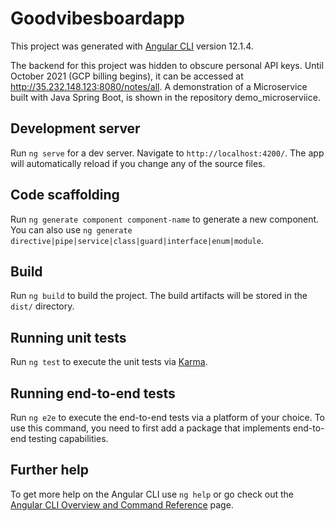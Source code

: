 # Goodvibesboardapp

This project was generated with [Angular CLI](https://github.com/angular/angular-cli) version 12.1.4.

The backend for this project was hidden to obscure personal API keys. Until October 2021 (GCP billing begins), it can be accessed at http://35.232.148.123:8080/notes/all. A demonstration of a Microservice built with Java Spring Boot, is shown in the repository demo_microserviice.

## Development server

Run `ng serve` for a dev server. Navigate to `http://localhost:4200/`. The app will automatically reload if you change any of the source files.

## Code scaffolding

Run `ng generate component component-name` to generate a new component. You can also use `ng generate directive|pipe|service|class|guard|interface|enum|module`.

## Build

Run `ng build` to build the project. The build artifacts will be stored in the `dist/` directory.

## Running unit tests

Run `ng test` to execute the unit tests via [Karma](https://karma-runner.github.io).

## Running end-to-end tests

Run `ng e2e` to execute the end-to-end tests via a platform of your choice. To use this command, you need to first add a package that implements end-to-end testing capabilities.

## Further help

To get more help on the Angular CLI use `ng help` or go check out the [Angular CLI Overview and Command Reference](https://angular.io/cli) page.
